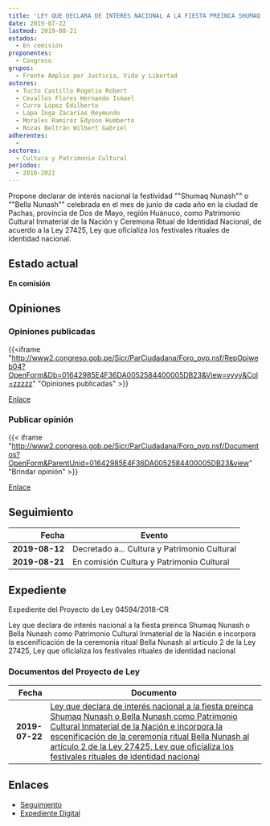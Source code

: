 ```yaml
---
title: 'LEY QUE DECLARA DE INTERÉS NACIONAL A LA FIESTA PREINCA SHUMAQ NUNASH O BELLA NUNASH COMO PATRIMONIO CULTURAL INMATERIAL DE LA NACIÓN E INCORPORA LA ESCENIFICACIÓN DE LA CEREMONIA RITUAL "BELLA NUNASH" AL ARTÍCULO 2 DE LA LEY 27425, LEY QUE OFICIALIZA LOS FESTIVALES RITUALES DE IDENTIDAD NACIONAL'
date: 2019-07-22
lastmod: 2019-08-21
estados: 
  - En comisión
proponentes: 
  - Congreso
grupos: 
  - Frente Amplio por Justicia, Vida y Libertad
autores: 
  - Tucto Castillo Rogelio Robert
  - Cevallos Flores Hernando Ismael
  - Curro López Edilberto
  - Lapa Inga Zacarías Reymundo
  - Morales Ramírez Edyson Humberto
  - Rozas Beltrán Wilbert Gabriel
adherentes: 
  - 
sectores: 
  - Cultura y Patrimonio Cultural
periodos: 
  - 2016-2021
---
```


Propone declarar de interés nacional la festividad ""Shumaq Nunash"" o ""Bella Nunash"" celebrada en el mes de junio de cada año en la ciudad de Pachas, provincia de Dos de Mayo, región Huánuco, como Patrimonio Cultural Inmaterial de la Nación y Ceremona Ritual de Identidad Nacional, de acuerdo a la Ley 27425, Ley que oficializa los festivales rituales de identidad nacional.


## Estado actual

**En comisión**

## Opiniones

### Opiniones publicadas

{{<iframe "http://www2.congreso.gob.pe/Sicr/ParCiudadana/Foro_pvp.nsf/RepOpiweb04?OpenForm&Db=01642985E4F36DA0052584400005DB23&View=yyyy&Col=zzzzz" "Opiniones publicadas" >}}

[Enlace](http://www2.congreso.gob.pe/Sicr/ParCiudadana/Foro_pvp.nsf/RepOpiweb04?OpenForm&Db=01642985E4F36DA0052584400005DB23&View=yyyy&Col=zzzzz)
### Publicar opinión

{{< iframe "http://www2.congreso.gob.pe/Sicr/ParCiudadana/Foro_pvp.nsf/Documentos?OpenForm&ParentUnid=01642985E4F36DA0052584400005DB23&view" "Brindar opinión" >}}

[Enlace](http://www2.congreso.gob.pe/Sicr/ParCiudadana/Foro_pvp.nsf/Documentos?OpenForm&ParentUnid=01642985E4F36DA0052584400005DB23&view)

## Seguimiento

| Fecha | Evento |
|------:|--------|
| **2019-08-12** | Decretado a... Cultura y Patrimonio Cultural|
| **2019-08-21** | En comisión Cultura y Patrimonio Cultural|


## Expediente

Expediente del Proyecto de Ley 04594/2018-CR

Ley que declara de interés nacional a la fiesta preinca Shumaq Nunash o Bella Nunash como Patrimonio Cultural Inmaterial de la Nación e incorpora la escenificación de la ceremonia ritual Bella Nunash al artículo 2 de la Ley 27425, Ley que oficializa los festivales rituales de identidad nacional


### Documentos del Proyecto de Ley

| Fecha | Documento |
|------:|--------|
| **2019-07-22** | [Ley que declara de interés nacional a la fiesta preinca Shumaq Nunash o Bella Nunash como Patrimonio Cultural Inmaterial de la Nación e incorpora la escenificación de la ceremonia ritual Bella Nunash al artículo 2 de la Ley 27425, Ley que oficializa los festivales rituales de identidad nacional](http://www.leyes.congreso.gob.pe/Documentos/2016_2021/Proyectos_de_Ley_y_de_Resoluciones_Legislativas/PL0459420190722.pdf) |

## Enlaces 

- [Seguimiento](http://www2.congreso.gob.pe/Sicr/TraDocEstProc/CLProLey2016.nsf/f7fff46988ca05b1052578e100829cc7/ae9383db0cdec70a05258440005a8802?OpenDocument)
- [Expediente Digital](http://www2.congreso.gob.pe/Sicr/TraDocEstProc/CLProLey2016.nsf/f7fff46988ca05b1052578e100829cc7/ae9383db0cdec70a05258440005a8802?OpenDocument&Click=05257FB7005EB655.eb71d0cf91d8294e05256cdf006b5706/$Body/0.1C6C)
